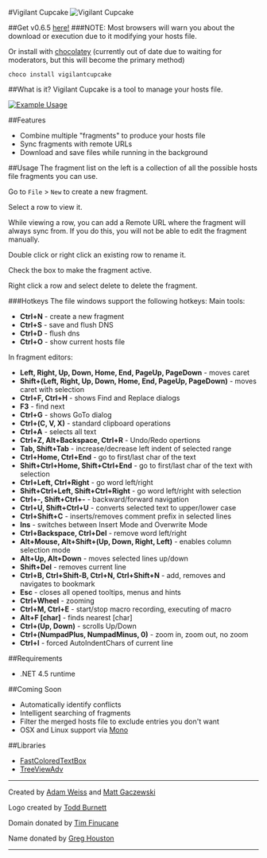 #Vigilant Cupcake
![Vigilant Cupcake](https://amweiss.github.io/vigilant-cupcake/images/VC2-nobg-whitecake.png)

##Get v0.6.5 [here!](https://cdn.rawgit.com/amweiss/vigilant-cupcake/v0.6.5/VigilantCupcake/bin/Release/vigilantcupcake.zip)
###NOTE: Most browsers will warn you about the download or execution due to it modifying your hosts file.

Or install with [chocolatey](https://chocolatey.org/) (currently out of date due to waiting for moderators, but this will become the primary method)

`choco install vigilantcupcake`

##What is it?
Vigilant Cupcake is a tool to manage your hosts file.

[![Example Usage](https://amweiss.github.io/vigilant-cupcake/images/example.png)](https://amweiss.github.io/vigilant-cupcake/images/example.png)

##Features
* Combine multiple "fragments" to produce your hosts file
* Sync fragments with remote URLs
* Download and save files while running in the background

##Usage
The fragment list on the left is a collection of all the possible hosts file fragments you can use.

Go to `File` > `New` to create a new fragment.

Select a row to view it.

While viewing a row, you can add a Remote URL where the fragment will always sync from.
If you do this, you will not be able to edit the fragment manually.

Double click or right click an existing row to rename it.

Check the box to make the fragment active.

Right click a row and select delete to delete the fragment.

###Hotkeys
The file windows support the following hotkeys:
Main tools:
* **Ctrl+N** - create a new fragment
* **Ctrl+S** - save and flush DNS
* **Ctrl+D** - flush dns
* **Ctrl+O** - show current hosts file

In fragment editors:
* **Left, Right, Up, Down, Home, End, PageUp, PageDown** - moves caret
* **Shift+(Left, Right, Up, Down, Home, End, PageUp, PageDown)** - moves caret with selection
* **Ctrl+F, Ctrl+H** - shows Find and Replace dialogs
* **F3** - find next
* **Ctrl+G** - shows GoTo dialog
* **Ctrl+(C, V, X)** - standard clipboard operations
* **Ctrl+A** - selects all text
* **Ctrl+Z, Alt+Backspace, Ctrl+R** - Undo/Redo opertions
* **Tab, Shift+Tab** - increase/decrease left indent of selected range
* **Ctrl+Home, Ctrl+End** - go to first/last char of the text
* **Shift+Ctrl+Home, Shift+Ctrl+End** - go to first/last char of the text with selection
* **Ctrl+Left, Ctrl+Right** - go word left/right
* **Shift+Ctrl+Left, Shift+Ctrl+Right** - go word left/right with selection
* **Ctrl+-, Shift+Ctrl+-** - backward/forward navigation
* **Ctrl+U, Shift+Ctrl+U** - converts selected text to upper/lower case
* **Ctrl+Shift+C** - inserts/removes comment prefix in selected lines
* **Ins** - switches between Insert Mode and Overwrite Mode
* **Ctrl+Backspace, Ctrl+Del** - remove word left/right
* **Alt+Mouse, Alt+Shift+(Up, Down, Right, Left)** - enables column selection mode
* **Alt+Up, Alt+Down** - moves selected lines up/down
* **Shift+Del** - removes current line
* **Ctrl+B, Ctrl+Shift-B, Ctrl+N, Ctrl+Shift+N** - add, removes and navigates to bookmark
* **Esc** - closes all opened tooltips, menus and hints
* **Ctrl+Wheel** - zooming
* **Ctrl+M, Ctrl+E** - start/stop macro recording, executing of macro
* **Alt+F [char]** - finds nearest [char]
* **Ctrl+(Up, Down)** - scrolls Up/Down
* **Ctrl+(NumpadPlus, NumpadMinus, 0)** - zoom in, zoom out, no zoom
* **Ctrl+I** - forced AutoIndentChars of current line

##Requirements
* .NET 4.5 runtime

##Coming Soon
* Automatically identify conflicts
* Intelligent searching of fragments
* Filter the merged hosts file to exclude entries you don't want
* OSX and Linux support via [Mono](http://www.mono-project.com/)


##Libraries
* [FastColoredTextBox](https://www.nuget.org/packages/FastColoredTextBox/)
* [TreeViewAdv](https://www.nuget.org/packages/TreeViewAdv/)

-----
Created by [Adam Weiss](https://github.com/amweiss) and [Matt Gaczewski](https://github.com/mgaczewski)

Logo created by [Todd Burnett](toddjburnett@gmail.com)

Domain donated by [Tim Finucane](https://github.com/speljamr)

Name donated by [Greg Houston](https://github.com/ghoustonjr)

------
